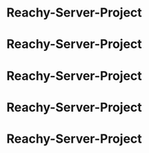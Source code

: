 # Reachy-Server-Project
# Reachy-Server-Project
# Reachy-Server-Project
# Reachy-Server-Project
# Reachy-Server-Project
